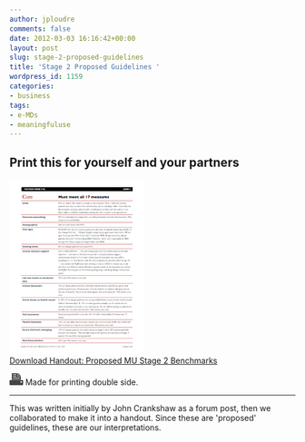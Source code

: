 ```yaml
---
author: jploudre
comments: false
date: 2012-03-03 16:16:42+00:00
layout: post
slug: stage-2-proposed-guidelines
title: 'Stage 2 Proposed Guidelines '
wordpress_id: 1159
categories:
- business
tags:
- e-MDs
- meaningfuluse
---
```


## Print this for yourself and your partners

[![](/files/2012/03/Screen-Shot-2012-03-03-at-8.52.10-AM.png)  
Download Handout: Proposed MU Stage 2 Benchmarks](/files/2012/03/Proposed-Stage-2.pdf)

![](/files/2011/01/185-printer.png) Made for printing double side.

-------------
This was written initially by John Crankshaw as a forum post, then we collaborated to make it into a handout. Since these are 'proposed' guidelines, these are our interpretations.
